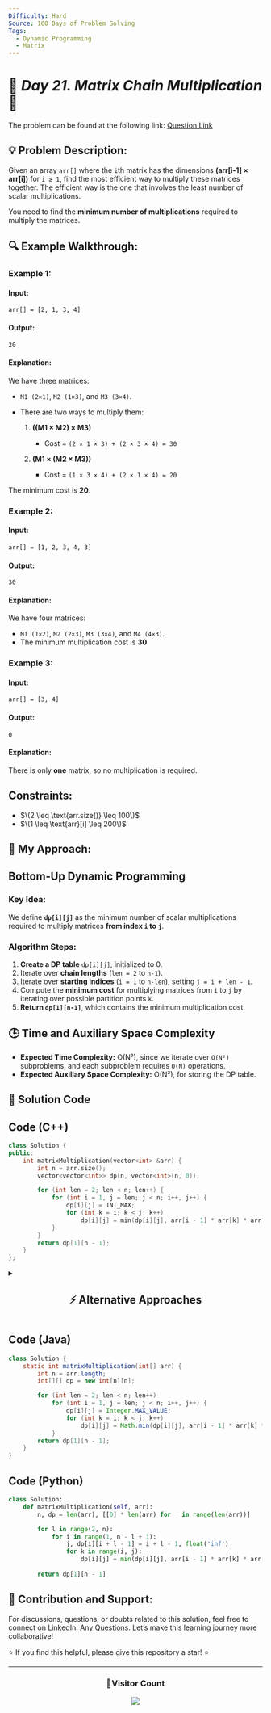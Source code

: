 ```yaml
---
Difficulty: Hard  
Source: 160 Days of Problem Solving  
Tags:
  - Dynamic Programming
  - Matrix
---
```


# 🚀 _Day 21. Matrix Chain Multiplication_ 🧠


The problem can be found at the following link: [Question Link](https://www.geeksforgeeks.org/batch/gfg-160-problems/track/dynamic-programming-gfg-160/problem/matrix-chain-multiplication0303)

## 💡 **Problem Description:** 

Given an array `arr[]` where the `i`th matrix has the dimensions **(arr[i-1] × arr[i])** for `i ≥ 1`, find the most efficient way to multiply these matrices together. The efficient way is the one that involves the least number of scalar multiplications.

You need to find the **minimum number of multiplications** required to multiply the matrices.



## 🔍 **Example Walkthrough:**

### **Example 1:**  

#### **Input:**  
```plaintext
arr[] = [2, 1, 3, 4]
```

#### **Output:**  
```plaintext
20
```

#### **Explanation:**  
We have three matrices:  
- `M1 (2×1)`, `M2 (1×3)`, and `M3 (3×4)`.  
- There are two ways to multiply them:  

  1. **((M1 × M2) × M3)**  
     - Cost = `(2 × 1 × 3) + (2 × 3 × 4) = 30`  

  2. **(M1 × (M2 × M3))**  
     - Cost = `(1 × 3 × 4) + (2 × 1 × 4) = 20`  

The minimum cost is **20**.



### **Example 2:**  

#### **Input:**  
```plaintext
arr[] = [1, 2, 3, 4, 3]
```

#### **Output:**  
```plaintext
30
```

#### **Explanation:**  
We have four matrices:  
- `M1 (1×2)`, `M2 (2×3)`, `M3 (3×4)`, and `M4 (4×3)`.  
- The minimum multiplication cost is **30**.



### **Example 3:**  

#### **Input:**  
```plaintext
arr[] = [3, 4]
```

#### **Output:**  
```plaintext
0
```

#### **Explanation:**  
There is only **one** matrix, so no multiplication is required.



## **Constraints:**  
- $\(2 \leq \text{arr.size()} \leq 100\)$  
- $\(1 \leq \text{arr}[i] \leq 200\)$  


## 🎯 **My Approach:**

## **Bottom-Up Dynamic Programming**  

### **Key Idea:**  
We define **`dp[i][j]`** as the minimum number of scalar multiplications required to multiply matrices **from index `i` to `j`**.  

### **Algorithm Steps:**  
1. **Create a DP table** `dp[i][j]`, initialized to 0.  
2. Iterate over **chain lengths** (`len = 2` to `n-1`).  
3. Iterate over **starting indices** (`i = 1` to `n-len`), setting `j = i + len - 1`.  
4. Compute the **minimum cost** for multiplying matrices from `i` to `j` by iterating over possible partition points `k`.  
5. **Return `dp[1][n-1]`**, which contains the minimum multiplication cost.  

## 🕒 **Time and Auxiliary Space Complexity** 


- **Expected Time Complexity:** O(N³), since we iterate over `O(N²)` subproblems, and each subproblem requires `O(N)` operations.  
- **Expected Auxiliary Space Complexity:** O(N²), for storing the DP table.  

## 📝 **Solution Code**

## **Code (C++)**
```cpp
class Solution {
public:
    int matrixMultiplication(vector<int> &arr) {
        int n = arr.size();
        vector<vector<int>> dp(n, vector<int>(n, 0));

        for (int len = 2; len < n; len++) {
            for (int i = 1, j = len; j < n; i++, j++) {
                dp[i][j] = INT_MAX;
                for (int k = i; k < j; k++)
                    dp[i][j] = min(dp[i][j], arr[i - 1] * arr[k] * arr[j] + dp[i][k] + dp[k + 1][j]);
            }
        }
        return dp[1][n - 1];
    }
};
```

<details>
<summary><h2 align="center">⚡ Alternative Approaches</h2></summary>

## **1️⃣ Recursive + Memoization (Top-Down DP) – O(N³)**
### **Algorithm Steps:**
1. Use a `dp[i][j]` table to store results of subproblems.
2. If `dp[i][j]` is already computed, return it.
3. Otherwise, compute `solve(i, j)` recursively and store results.

### **Code (C++):**
```cpp
class Solution {
public:
    int dp[1005][1005];

    int solve(vector<int>& arr, int i, int j) {
        if (i == j) return 0;
        if (dp[i][j] != -1) return dp[i][j];

        int ans = INT_MAX;
        for (int k = i; k < j; k++) {
            int cost = arr[i-1] * arr[k] * arr[j] + solve(arr, i, k) + solve(arr, k+1, j);
            ans = min(ans, cost);
        }
        return dp[i][j] = ans;
    }

    int matrixMultiplication(vector<int>& arr) {
        memset(dp, -1, sizeof(dp));
        return solve(arr, 1, arr.size() - 1);
    }
};
```
✅ **Time Complexity:** `O(N³)`  
✅ **Space Complexity:** `O(N²)`





## **Comparison of Approaches**

| **Approach**                     | ⏱️ **Time Complexity** | 🗂️ **Space Complexity** | ✅ **Pros**                      | ⚠️ **Cons**                     |
|----------------------------------|------------------------|-------------------------|----------------------------------|---------------------------------|
| **Bottom-Up DP**                 | 🟢 O(N³)               | 🟡 O(N²)                 | Efficient and easy to implement | Uses `O(N²)` space              |
| **Recursive + Memoization**      | 🟢 O(N³)               | 🔴 O(N²)                  | Reduces redundant calculations | Still uses `O(N²)` memory       |


✅ **Best Choice?**  
- If **memory is not an issue**, use **Bottom-Up DP** (`O(N³) Time, O(N²) Space`).  
- If **you need recursion**, use **Memoized DP** (`O(N³) Time, O(N²) Space`).  
</details>
  
## **Code (Java)** 
```java
class Solution {
    static int matrixMultiplication(int[] arr) {
        int n = arr.length;
        int[][] dp = new int[n][n];

        for (int len = 2; len < n; len++)
            for (int i = 1, j = len; j < n; i++, j++) {
                dp[i][j] = Integer.MAX_VALUE;
                for (int k = i; k < j; k++)
                    dp[i][j] = Math.min(dp[i][j], arr[i - 1] * arr[k] * arr[j] + dp[i][k] + dp[k + 1][j]);
            }
        return dp[1][n - 1];
    }
}
```
## **Code (Python)**

```python
class Solution:
    def matrixMultiplication(self, arr):
        n, dp = len(arr), [[0] * len(arr) for _ in range(len(arr))]

        for l in range(2, n):
            for i in range(1, n - l + 1):
                j, dp[i][i + l - 1] = i + l - 1, float('inf')
                for k in range(i, j):
                    dp[i][j] = min(dp[i][j], arr[i - 1] * arr[k] * arr[j] + dp[i][k] + dp[k + 1][j])
        
        return dp[1][n - 1]
```



## 🎯 **Contribution and Support:**

For discussions, questions, or doubts related to this solution, feel free to connect on LinkedIn: [Any Questions](https://www.linkedin.com/in/het-patel-8b110525a/). Let’s make this learning journey more collaborative!

⭐ If you find this helpful, please give this repository a star! ⭐

---

<div align="center">
  <h3><b>📍Visitor Count</b></h3>
</div>

<p align="center">
  <img src="https://profile-counter.glitch.me/Hunterdii/count.svg" />
</p>
